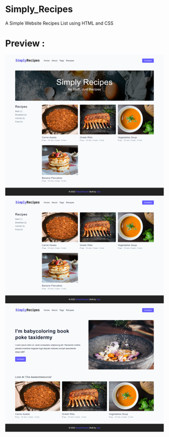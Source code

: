 # Simply_Recipes
A Simple Website Recipes List using HTML and CSS

# Preview :

![Quori_Question_Page](https://github.com/liaurenpermata/Simply_Recipes/blob/main/SimplyRecipes%20(1).png?raw=true)
![Quori_Question_Page](https://github.com/liaurenpermata/Simply_Recipes/blob/main/SimplyRecipes%20(2).png?raw=true)
![Quori_Question_Page](https://github.com/liaurenpermata/Simply_Recipes/blob/main/SimplyRecipes%20(3).png?raw=true)
